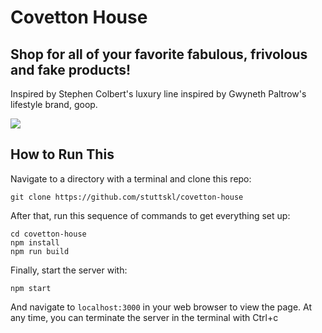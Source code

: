 # Covetton House

## Shop for all of your favorite fabulous, frivolous and fake products!

Inspired by Stephen Colbert's luxury line inspired by Gwyneth Paltrow's lifestyle brand, goop.

![](covetton-house.gif)

## How to Run This
Navigate to a directory with a terminal and clone this repo:
```
git clone https://github.com/stuttskl/covetton-house
```

After that, run this sequence of commands to get everything set up:
```
cd covetton-house
npm install
npm run build
```

Finally, start the server with:
```
npm start
```
And navigate to `localhost:3000` in your web browser to view the page.
At any time, you can terminate the server in the terminal with Ctrl+c
